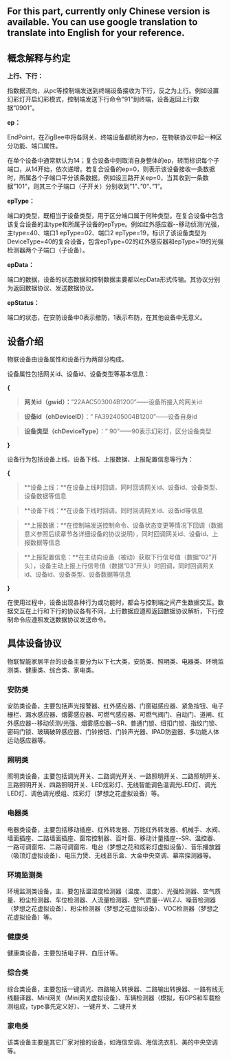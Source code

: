 ## For this part, currently only Chinese version is available. You can use google translation to translate into English for your reference.

## 概念解释与约定



**上行、下行：**

指数据流向，从pc等控制端发送到终端设备接收为下行，反之为上行。例如设置幻彩灯开启幻彩模式，控制端发送下行命令”91”到终端，设备返回上行数据”0901”。

**ep：**

EndPoint，在ZigBee中将各网关、终端设备都统称为ep，在物联协议中起一种区分功能、端口属性。

在单个设备中通常默认为14；复合设备中则取消自身整体的ep，转而标识每个子端口，从14开始，依次递增。若复合设备的ep=0，则表示该设备接收一条数据时，所属各个子端口平分该条数据。例如设三路开关ep=0，当其收到一条数据”101”，则其三个子端口（子开关）分别收到”1”、”0”、”1”。

**epType：**

端口的类型，既相当于设备类型，用于区分端口属于何种类型。在复合设备中包含该复合设备的主type和所属子设备的epType。例如红外感应器--移动侦测/光强，主type=40、端口1
epType=02、端口2
epType=19，标识了该设备类型为DeviceType=40的复合设备，包含epType=02的红外感应器和epType=19的光强检测器两个子端口（子设备）。

**epData：**

端口的数据，设备的状态数据和控制数据主要都以epData形式传输。其协议分别为返回数据协议、发送数据协议。

**epStatus：**

端口的状态，在安防设备中0表示撤防，1表示布防，在其他设备中无意义。

## 设备介绍


物联设备由设备属性和设备行为两部分构成。

设备属性包括网关id、设备id、设备类型等基本信息：

**{**

>   **网关id（gwid）：**”22AAC503004B1200”——设备所接入的网关id

>   **设备id（chDeviceID）**：” FA392405004B1200”——设备自身id

>   **设备类型（chDeviceType）**：” 90”——90表示幻彩灯，区分设备类型

**}**

设备行为包括设备上线、设备下线、上报数据、上报配置信息等行为：

**{**

>   **设备上线：**在设备上线时回调，同时回调网关id、设备id、设备类型、设备数据等信息

>   **设备下线：**在设备下线时回调，同时回调网关id、设备id等信息

>   **上报数据：**在控制端发送控制命令、设备状态变更等情况下回调（数据意义参照后续章节各详细设备的协议说明），同时回调网关id、设备id、上报数据等信息

>   **上报配置信息：**在主动向设备（被动）获取下行信号值（数据”02”开头），设备主动上报上行信号值（数据”03”开头）时回调，同时回调网关id、设备id、设备类型、设备数据等信息

**}**

在使用过程中，设备出现各种行为或功能时，都会与控制端之间产生数据交互。数据交互在上行和下行的协议各有不同，上行数据应遵照返回数据协议解析，下行控制命令应遵照发送数据协议发送命令。

## 具体设备协议


物联智能家居平台的设备主要分为以下七大类，安防类、照明类、电器类、环境监测类、健康类、综合类、家电类。

### 安防类


安防类设备，主要包括声光报警器、红外感应器、门窗磁感应器、紧急按钮、电子栅栏、漏水感应器、烟雾感应器、可燃气感应器、可燃气阀门、自动门、道闸、红外感应器--移动侦测/光强、烟雾感应器--SR、普通门锁、纽扣门锁、指纹门锁、密码门锁、玻璃破碎感应器、门铃按钮、门铃声光器、IPAD防盗器、多功能人体运动感应器等。

### 照明类


照明类设备，主要包括调光开关、二路调光开关、一路照明开关、二路照明开关、三路照明开关、四路照明开关、LED炫彩灯、无线智能调色温调光LED灯、调光LED灯、调色调光模组、炫彩灯（梦想之花虚拟设备）等。

### 电器类


电器类设备，主要包括移动插座、红外转发器、万能红外转发器、机械手、水阀、墙面插座、二路墙面插座、窗帘控制器、百叶窗、移动计量插座--SR、温控器、一路可调窗帘、二路可调窗帘、电台（梦想之花和炫彩灯虚拟设备）、音乐播放器（吸顶灯虚拟设备）、电压力煲、无线音乐盒、大金中央空调、幕帘探测器等。

### 环境监测类


环境监测类设备，主、要包括温湿度检测器（温度、湿度）、光强检测器、空气质量、粉尘检测器、车位检测器、人流量检测器、空气质量--WLZJ、噪音检测器（梦想之花虚拟设备）、粉尘检测器（梦想之花虚拟设备）、VOC检测器（梦想之花虚拟设备）等。

### 健康类


健康类设备，主要包括电子秤、血压计等。

### 综合类


综合类设备，主要包括一键调光、四路输入转换器、二路输出转换器、一路有线无线翻译器、Mini网关（Mini网关虚拟设备）、车辆检测器（模拟，有GPS和车载检测组成，type事先定义好）、一键开关、二键开关

### 家电类

该类设备主要是其它厂家对接的设备，如海信空调、海信洗衣机、美的中央空调等。
